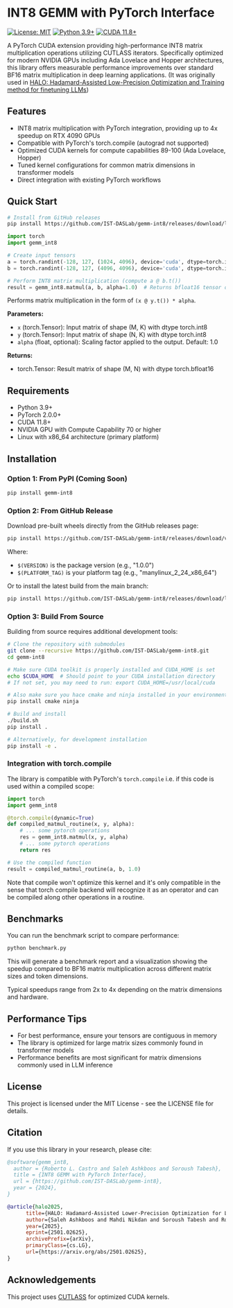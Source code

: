 # INT8 GEMM with PyTorch Interface

<!-- [![PyPI version](https://badge.fury.io/py/gemm-int8.svg)](https://badge.fury.io/py/gemm-int8) -->
[![License: MIT](https://img.shields.io/badge/License-MIT-yellow.svg)](https://opensource.org/licenses/MIT)
[![Python 3.9+](https://img.shields.io/badge/python-3.9+-blue.svg)](https://www.python.org/downloads/)
[![CUDA 11.8+](https://img.shields.io/badge/CUDA-11.8%2B-green.svg)](https://developer.nvidia.com/cuda-toolkit)
<!-- [![GitHub stars](https://img.shields.io/github/stars/IST-DASLab/gemm-int8.svg)](https://github.com/IST-DASLab/gemm-int8/stargazers) -->
<!-- [![GitHub issues](https://img.shields.io/github/issues/IST-DASLab/gemm-int8.svg)](https://github.com/IST-DASLab/gemm-int8/issues) -->

A PyTorch CUDA extension providing high-performance INT8 matrix multiplication operations utilizing CUTLASS iterators. Specifically optimized for modern NVIDIA GPUs including Ada Lovelace and Hopper architectures, this library offers measurable performance improvements over standard BF16 matrix multiplication in deep learning applications. (It was originally used in [HALO: Hadamard-Assisted Low-Precision Optimization and Training method for finetuning LLMs](https://github.com/IST-DASLab/HALO))

## Features

- INT8 matrix multiplication with PyTorch integration, providing up to 4x speedup on RTX 4090 GPUs
- Compatible with PyTorch's torch.compile (autograd not supported)
- Optimized CUDA kernels for compute capabilities 89-100 (Ada Lovelace, Hopper)
- Tuned kernel configurations for common matrix dimensions in transformer models
- Direct integration with existing PyTorch workflows

## Quick Start

```bash
# Install from GitHub releases
pip install https://github.com/IST-DASLab/gemm-int8/releases/download/latest/gemm_int8-1.0.0-py3-none-manylinux_2_24_x86_64.whl
```

```python
import torch
import gemm_int8

# Create input tensors
a = torch.randint(-128, 127, (1024, 4096), device='cuda', dtype=torch.int8)
b = torch.randint(-128, 127, (4096, 4096), device='cuda', dtype=torch.int8)

# Perform INT8 matrix multiplication (compute a @ b.t())
result = gemm_int8.matmul(a, b, alpha=1.0)  # Returns bfloat16 tensor of (a @ b.t()) * alpha
```

Performs matrix multiplication in the form of `(x @ y.t()) * alpha`.

**Parameters:**
- `x` (torch.Tensor): Input matrix of shape (M, K) with dtype torch.int8
- `y` (torch.Tensor): Input matrix of shape (N, K) with dtype torch.int8
- `alpha` (float, optional): Scaling factor applied to the output. Default: 1.0

**Returns:**
- torch.Tensor: Result matrix of shape (M, N) with dtype torch.bfloat16

## Requirements

- Python 3.9+
- PyTorch 2.0.0+
- CUDA 11.8+
- NVIDIA GPU with Compute Capability 70 or higher
- Linux with x86_64 architecture (primary platform)

## Installation

### Option 1: From PyPI (Coming Soon)

```bash
pip install gemm-int8
```

### Option 2: From GitHub Release

Download pre-built wheels directly from the GitHub releases page:

```bash
pip install https://github.com/IST-DASLab/gemm-int8/releases/download/v$(VERSION)/gemm_int8-$(VERSION)-py3-none-$(PLATFORM_TAG).whl
```

Where:
- `$(VERSION)` is the package version (e.g., "1.0.0")
- `$(PLATFORM_TAG)` is your platform tag (e.g., "manylinux_2_24_x86_64")

Or to install the latest build from the main branch:

```bash
pip install https://github.com/IST-DASLab/gemm-int8/releases/download/latest/gemm_int8-$(VERSION)-py3-none-$(PLATFORM_TAG).whl
```

### Option 3: Build From Source

Building from source requires additional development tools:

```bash
# Clone the repository with submodules
git clone --recursive https://github.com/IST-DASLab/gemm-int8.git
cd gemm-int8

# Make sure CUDA toolkit is properly installed and CUDA_HOME is set
echo $CUDA_HOME  # Should point to your CUDA installation directory
# If not set, you may need to run: export CUDA_HOME=/usr/local/cuda

# Also make sure you hace cmake and ninja installed in your environment.
pip install cmake ninja

# Build and install
./build.sh
pip install .

# Alternatively, for development installation
pip install -e .
```


### Integration with torch.compile

The library is compatible with PyTorch's `torch.compile` i.e. if this code is used within a compiled scope:

```python
import torch
import gemm_int8

@torch.compile(dynamic=True)
def compiled_matmul_routine(x, y, alpha):
    # ... some pytorch operations
    res = gemm_int8.matmul(x, y, alpha)
    # ... some pytorch operations
    return res

# Use the compiled function
result = compiled_matmul_routine(a, b, 1.0)
```

Note that compile won't optimize this kernel and it's only compatible in the sense that torch compile backend will recognize it as an operator and can be compiled along other operations in a routine.

## Benchmarks

You can run the benchmark script to compare performance:

```bash
python benchmark.py
```

This will generate a benchmark report and a visualization showing the speedup compared to BF16 matrix multiplication across different matrix sizes and token dimensions.

Typical speedups range from 2x to 4x depending on the matrix dimensions and hardware.

## Performance Tips

- For best performance, ensure your tensors are contiguous in memory
- The library is optimized for large matrix sizes commonly found in transformer models
- Performance benefits are most significant for matrix dimensions commonly used in LLM inference

## License

This project is licensed under the MIT License - see the LICENSE file for details.

## Citation

If you use this library in your research, please cite:

```bibtex
@software{gemm_int8,
  author = {Roberto L. Castro and Saleh Ashkboos and Soroush Tabesh},
  title = {INT8 GEMM with PyTorch Interface},
  url = {https://github.com/IST-DASLab/gemm-int8},
  year = {2024},
}
```

```bibtex
@article{halo2025,
      title={HALO: Hadamard-Assisted Lower-Precision Optimization for LLMs}, 
      author={Saleh Ashkboos and Mahdi Nikdan and Soroush Tabesh and Roberto L. Castro and Torsten Hoefler and Dan Alistarh},
      year={2025},
      eprint={2501.02625},
      archivePrefix={arXiv},
      primaryClass={cs.LG},
      url={https://arxiv.org/abs/2501.02625}, 
}
```

## Acknowledgements

This project uses [CUTLASS](https://github.com/NVIDIA/cutlass) for optimized CUDA kernels.
